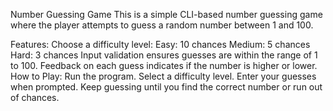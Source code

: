 
Number Guessing Game
This is a simple CLI-based number guessing game where the player attempts to guess a random number between 1 and 100.

Features:
Choose a difficulty level:
Easy: 10 chances
Medium: 5 chances
Hard: 3 chances
Input validation ensures guesses are within the range of 1 to 100.
Feedback on each guess indicates if the number is higher or lower.
How to Play:
Run the program.
Select a difficulty level.
Enter your guesses when prompted.
Keep guessing until you find the correct number or run out of chances.
